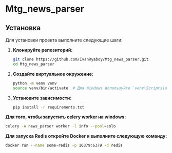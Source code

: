 # Mtg_news_parser

## Установка
Для установки проекта выполните следующие шаги:

1. **Клонируйте репозиторий:**
   ```bash
   git clone https://github.com/IvanRyaboy/Mtg_news_parser.git
   cd Mtg_news_parser
2. **Создайте виртуальное окружение:**
   ```bash
   python -m venv venv
   source venv/bin/activate  # Для Windows используйте `venv\Scripts\activate`
3. **Установите зависимости:**
   ```bash
   pip install -r requirements.txt
  **Для того, чтобы запустить celery worker на windows:**
   ```bash
   celery -A news_parser worker -l info --pool=solo
  ```
**Для запуска Redis откройте Docker и выполните следующую команду:**
```bash
docker run --name some-redis -p 16379:6379 -d redis
